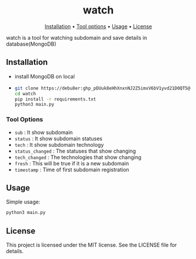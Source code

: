 <h1 align="center">watch</h1>
<p align="center">
  <a href="#installation">Installation</a> •
  <a href="#tool-options">Tool options</a> •
  <a href="#usage">Usage</a> •
  <a href="#license">License</a>
</p>

watch is a tool for watching subdomain and save details in database(MongoDB)

## Installation
* install MongoDB on local
* ```bash
  git clone https://debu8er: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@github.com/debu8er/watch.git
  cd watch
  pip install -r requirements.txt
  python3 main.py
  ```

### Tool Options
* `sub` : It show subdomain
* `status` : It show subdomain statuses
* `tech` : It show subdomain technology
* `status_changed` : The statuses that show changing
* `tech_changed` : The technologies that show changing
* `fresh` : This will be true if it is a new subdomain
* `timestamp` : Time of first subdomain registration



## Usage
Simple usage:
```bash
python3 main.py
```


## License
This project is licensed under the MIT license. See the LICENSE file for details.
